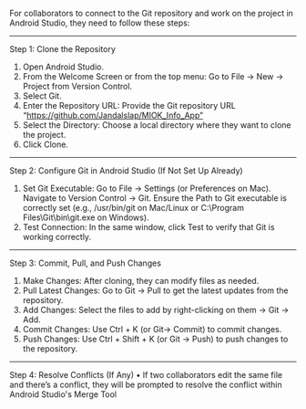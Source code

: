 For collaborators to connect to the Git repository and work on the project in Android Studio, they need to follow these steps:
________________________________________
Step 1: Clone the Repository
1.	Open Android Studio.
2.	From the Welcome Screen or from the top menu: Go to File → New → Project from Version Control.
3.	Select Git.
4.	Enter the Repository URL: Provide the Git repository URL “https://github.com/Jandalslap/MIOK_Info_App”
5.	Select the Directory: Choose a local directory where they want to clone the project.
6.	Click Clone.
________________________________________
Step 2: Configure Git in Android Studio (If Not Set Up Already)
1.	Set Git Executable: Go to File → Settings (or Preferences on Mac). Navigate to Version Control → Git. Ensure the Path to Git executable is correctly set (e.g., /usr/bin/git on Mac/Linux or C:\Program Files\Git\bin\git.exe on Windows).
2.	Test Connection: In the same window, click Test to verify that Git is working correctly.
________________________________________
Step 3: Commit, Pull, and Push Changes
1.	Make Changes: After cloning, they can modify files as needed.
2.	Pull Latest Changes: Go to Git → Pull to get the latest updates from the repository.
3.	Add Changes: Select the files to add by right-clicking on them → Git → Add.
4.	Commit Changes: Use Ctrl + K (or Git→ Commit) to commit changes.
5.	Push Changes: Use Ctrl + Shift + K (or Git → Push) to push changes to the repository.
________________________________________
Step 4: Resolve Conflicts (If Any) • If two collaborators edit the same file and there’s a conflict, they will be prompted to resolve the conflict within Android Studio's Merge Tool

